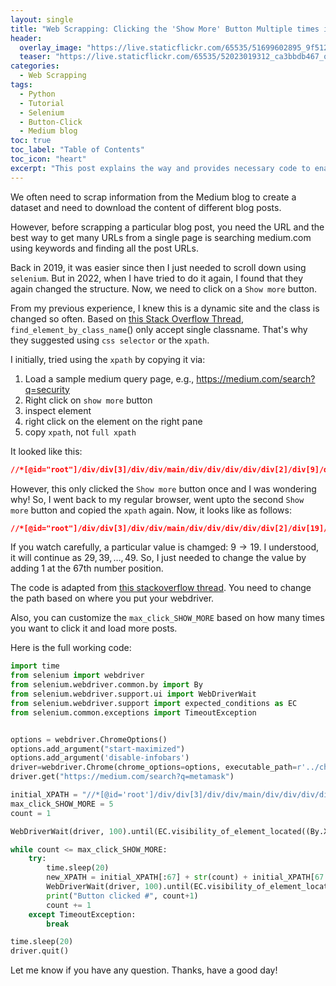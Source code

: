 ```yaml
---
layout: single
title: "Web Scrapping: Clicking the 'Show More' Button Multiple times in Medium.com Blog via Selenium"
header:
  overlay_image: "https://live.staticflickr.com/65535/51699602895_9f512e632d_o.png"
  teaser: "https://live.staticflickr.com/65535/52023019312_ca3bbdb467_o.png"
categories:
  - Web Scrapping
tags:
  - Python
  - Tutorial
  - Selenium
  - Button-Click
  - Medium blog
toc: true
toc_label: "Table of Contents"
toc_icon: "heart"
excerpt: "This post explains the way and provides necessary code to enable clicking on the 'show more' button on medium blog site via selenium"
---
```




We often need to scrap information from the Medium blog to create a dataset and need to download the content of different blog posts.

However, before scrapping a particular blog post, you need the URL and the best way to get many URLs from a single page is searching medium.com using keywords and finding all the post URLs.

Back in 2019, it was easier since then I just needed to scroll down using `selenium`. But in 2022, when I have tried to do it again, I found that they again changed the structure. Now, we need to click on a `Show more` button.

From my previous experience, I knew this is a dynamic site and the class is changed so often. Based on [this Stack Overflow Thread](https://stackoverflow.com/questions/63121107/selenium-click-on-button-by-class-name), `find_element_by_class_name`() only accept single classname. That's why they suggested using `css selector` or the `xpath`.  

I initially, tried using the `xpath` by copying it via:
1. Load a sample medium query page, e.g., https://medium.com/search?q=security
2. Right click on `show more` button
3. inspect element
4. right click on the element on the right pane
5. copy `xpath`, not `full xpath`

It looked like this:

```css
//*[@id="root"]/div/div[3]/div/div/main/div/div/div/div/div[2]/div[9]/div/div/button
```

However, this only clicked the `Show more` button once and I was wondering why! So, I went back to my regular browser, went upto the second `Show more` button and copied the `xpath` again. Now, it looks like as follows:

```css
//*[@id="root"]/div/div[3]/div/div/main/div/div/div/div/div[2]/div[19]/div/div/button
```

If you watch carefully, a particular value is chamged: $9 \rightarrow 19$. I understood, it will continue as $29, 39, \dots,49$.  So, I just needed to change the value by adding $1$ at the 67th number position.

The code is adapted from [this stackoverflow thread](https://stackoverflow.com/questions/52800174/clicking-more-button-via-selenium). You need to change the path based on where you put your webdriver. 

Also, you can customize the `max_click_SHOW_MORE` based on how many times you want to click it and load more posts.

Here is the full working code:

```python
import time
from selenium import webdriver
from selenium.webdriver.common.by import By
from selenium.webdriver.support.ui import WebDriverWait
from selenium.webdriver.support import expected_conditions as EC
from selenium.common.exceptions import TimeoutException


options = webdriver.ChromeOptions() 
options.add_argument("start-maximized")
options.add_argument('disable-infobars')
driver=webdriver.Chrome(chrome_options=options, executable_path=r'../chromedriver')
driver.get("https://medium.com/search?q=metamask")

initial_XPATH = "//*[@id='root']/div/div[3]/div/div/main/div/div/div/div/div[2]/div[9]/div/div/button"
max_click_SHOW_MORE = 5
count = 1 

WebDriverWait(driver, 100).until(EC.visibility_of_element_located((By.XPATH, initial_XPATH))).click()

while count <= max_click_SHOW_MORE:
    try:
        time.sleep(20)
        new_XPATH = initial_XPATH[:67] + str(count) + initial_XPATH[67:]
        WebDriverWait(driver, 100).until(EC.visibility_of_element_located((By.XPATH, new_XPATH))).click()
        print("Button clicked #", count+1)
        count += 1
    except TimeoutException:
        break

time.sleep(20)
driver.quit()
```

Let me know if you have any question. Thanks, have a good day!
<!--stackedit_data:
eyJoaXN0b3J5IjpbMTg5MjM1Njk3Nl19
-->